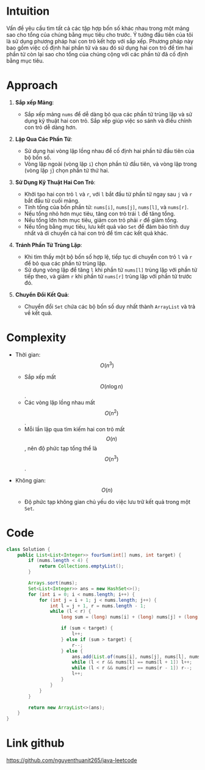 # Intuition

Vấn đề yêu cầu tìm tất cả các tập hợp bốn số khác nhau trong một mảng sao cho tổng của chúng bằng mục tiêu cho trước. Ý
tưởng đầu tiên của tôi là sử dụng phương pháp hai con trỏ kết hợp với sắp xếp. Phương pháp này bao gồm việc cố định hai
phần tử và sau đó sử dụng hai con trỏ để tìm hai phần tử còn lại sao cho tổng của chúng cộng với các phần tử đã cố định
bằng mục tiêu.

# Approach

1. **Sắp xếp Mảng**:
    - Sắp xếp mảng `nums` để dễ dàng bỏ qua các phần tử trùng lặp và sử dụng kỹ thuật hai con trỏ. Sắp xếp giúp việc so
      sánh và điều chỉnh con trỏ dễ dàng hơn.

2. **Lặp Qua Các Phần Tử**:
    - Sử dụng hai vòng lặp lồng nhau để cố định hai phần tử đầu tiên của bộ bốn số.
    - Vòng lặp ngoài (vòng lặp `i`) chọn phần tử đầu tiên, và vòng lặp trong (vòng lặp `j`) chọn phần tử thứ hai.

3. **Sử Dụng Kỹ Thuật Hai Con Trỏ**:
    - Khởi tạo hai con trỏ `l` và `r`, với `l` bắt đầu từ phần tử ngay sau `j` và `r` bắt đầu từ cuối mảng.
    - Tính tổng của bốn phần tử: `nums[i]`, `nums[j]`, `nums[l]`, và `nums[r]`.
    - Nếu tổng nhỏ hơn mục tiêu, tăng con trỏ trái `l` để tăng tổng.
    - Nếu tổng lớn hơn mục tiêu, giảm con trỏ phải `r` để giảm tổng.
    - Nếu tổng bằng mục tiêu, lưu kết quả vào `Set` để đảm bảo tính duy nhất và di chuyển cả hai con trỏ để tìm các kết
      quả khác.

4. **Tránh Phần Tử Trùng Lặp**:
    - Khi tìm thấy một bộ bốn số hợp lệ, tiếp tục di chuyển con trỏ `l` và `r` để bỏ qua các phần tử trùng lặp.
    - Sử dụng vòng lặp để tăng `l` khi phần tử `nums[l]` trùng lặp với phần tử tiếp theo, và giảm `r` khi phần tử
      `nums[r]` trùng lặp với phần tử trước đó.

5. **Chuyển Đổi Kết Quả**:
    - Chuyển đổi `Set` chứa các bộ bốn số duy nhất thành `ArrayList` và trả về kết quả.

# Complexity

- Thời gian: $$O(n^3)$$
    - Sắp xếp mất $$O(n \log n)$$.
    - Các vòng lặp lồng nhau mất $$O(n^2)$$.
    - Mỗi lần lặp qua tìm kiếm hai con trỏ mất $$O(n)$$, nên độ phức tạp tổng thể là $$O(n^3)$$.

- Không gian: $$O(n)$$
    - Độ phức tạp không gian chủ yếu do việc lưu trữ kết quả trong một `Set`.

# Code

```java
class Solution {
    public List<List<Integer>> fourSum(int[] nums, int target) {
        if (nums.length < 4) {
            return Collections.emptyList();
        }

        Arrays.sort(nums);
        Set<List<Integer>> ans = new HashSet<>();
        for (int i = 0; i < nums.length; i++) {
            for (int j = i + 1; j < nums.length; j++) {
                int l = j + 1, r = nums.length - 1;
                while (l < r) {
                    long sum = (long) nums[i] + (long) nums[j] + (long) nums[l] + (long) nums[r];

                    if (sum < target) {
                        l++;
                    } else if (sum > target) {
                        r--;
                    } else {
                        ans.add(List.of(nums[i], nums[j], nums[l], nums[r]));
                        while (l < r && nums[l] == nums[l + 1]) l++;
                        while (l < r && nums[r] == nums[r - 1]) r--;
                        l++;
                    }
                }
            }
        }

        return new ArrayList<>(ans);
    }
}
```

# Link github

https://github.com/nguyenthuanit265/java-leetcode